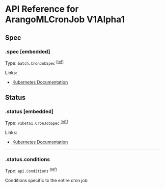 # API Reference for ArangoMLCronJob V1Alpha1

## Spec

### .spec [embedded]

Type: `batch.CronJobSpec` <sup>[\[ref\]](https://github.com/arangodb/kube-arangodb/blob/1.2.35/pkg/apis/ml/v1alpha1/cronjob_spec.go#L32)</sup>

Links:
* [Kubernetes Documentation](https://godoc.org/k8s.io/api/batch/v1beta1#CronJobSpec)

## Status

### .status [embedded]

Type: `v1beta1.CronJobSpec` <sup>[\[ref\]](https://github.com/arangodb/kube-arangodb/blob/1.2.35/pkg/apis/ml/v1alpha1/cronjob_status.go#L36)</sup>

Links:
* [Kubernetes Documentation](https://godoc.org/k8s.io/api/batch/v1beta1#CronJobStatus)

***

### .status.conditions

Type: `api.Conditions` <sup>[\[ref\]](https://github.com/arangodb/kube-arangodb/blob/1.2.35/pkg/apis/ml/v1alpha1/cronjob_status.go#L32)</sup>

Conditions specific to the entire cron job


